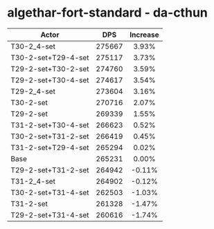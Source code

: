 # algethar-fort-standard - da-cthun
| Actor | DPS | Increase |
|---|:---:|:---:|
|T30-2_4-set|275667|3.93%|
|T30-2-set+T29-4-set|275117|3.73%|
|T29-2-set+T30-2-set|274760|3.59%|
|T29-2-set+T30-4-set|274617|3.54%|
|T29-2_4-set|273604|3.16%|
|T30-2-set|270716|2.07%|
|T29-2-set|269339|1.55%|
|T31-2-set+T30-4-set|266623|0.52%|
|T30-2-set+T31-2-set|266419|0.45%|
|T31-2-set+T29-4-set|265294|0.02%|
|Base|265231|0.00%|
|T29-2-set+T31-2-set|264942|-0.11%|
|T31-2_4-set|264902|-0.12%|
|T30-2-set+T31-4-set|262503|-1.03%|
|T31-2-set|261328|-1.47%|
|T29-2-set+T31-4-set|260616|-1.74%|
